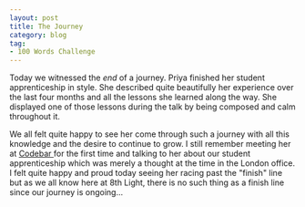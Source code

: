 ```yaml
---
layout: post
title: The Journey
category: blog
tag:
- 100 Words Challenge
---
```

Today we witnessed the *end* of a journey. Priya finished her student apprenticeship in style. She described quite beautifully her experience over the last four months and all the lessons she learned along the way. She displayed one of those lessons during the talk by being composed and calm throughout it.

We all felt quite happy to see her come through such a journey with all this knowledge and the desire to continue to grow. I still remember meeting her at [Codebar ](http://codebar.io/) for the first time and talking to her about our student apprenticeship which was merely a thought at the time in the London office. I felt quite happy and proud today seeing her racing past the "finish" line but as we all know here at 8th Light, there is no such thing as a finish line since our journey is ongoing...
